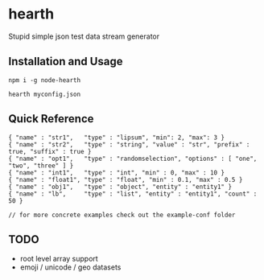 # hearth

Stupid simple json test data stream generator


## Installation and Usage

    npm i -g node-hearth

    hearth myconfig.json

## Quick Reference

    { "name" : "str1",   "type" : "lipsum", "min": 2, "max": 3 }
    { "name" : "str2",   "type" : "string", "value" : "str", "prefix" : true, "suffix" : true }
    { "name" : "opt1",   "type" : "randomselection", "options" : [ "one", "two", "three" ] }
    { "name" : "int1",   "type" : "int", "min" : 0, "max" : 10 }
    { "name" : "float1", "type" : "float", "min" : 0.1, "max" : 0.5 }
    { "name" : "obj1",   "type" : "object", "entity" : "entity1" }
    { "name" : "lb",     "type" : "list", "entity" : "entity1", "count" : 50 }

    // for more concrete examples check out the example-conf folder


## TODO

- root level array support
- emoji / unicode / geo datasets
